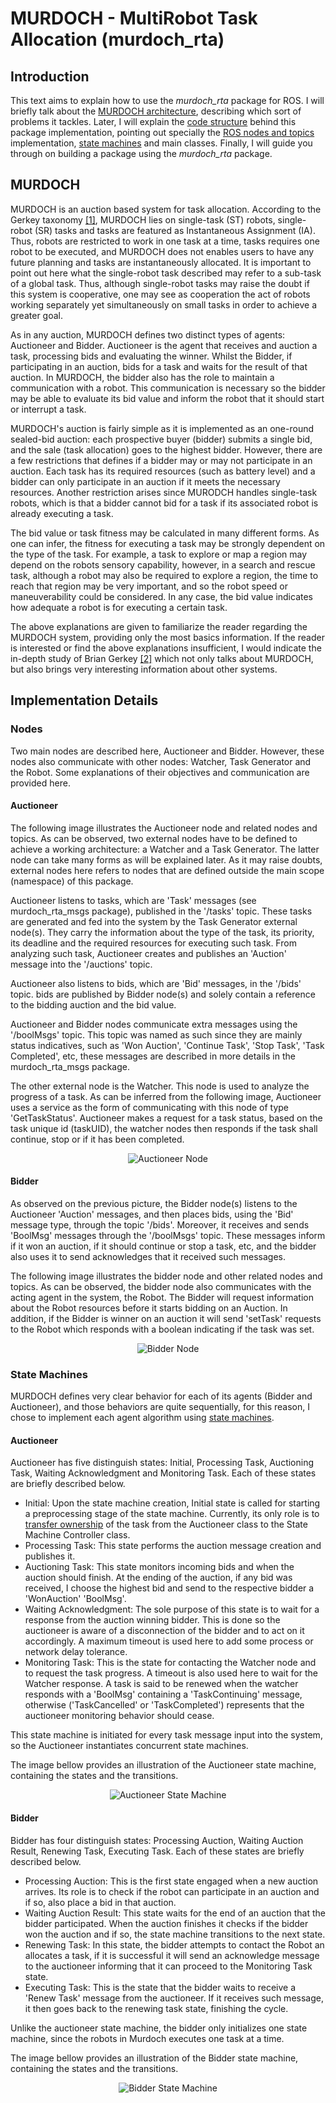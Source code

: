 # MURDOCH - MultiRobot Task Allocation (murdoch_rta)

## Introduction

This text aims to explain how to use the *murdoch_rta* package for ROS. I will briefly talk about the [MURDOCH architecture](#murdoch), describing which sort of problems it tackles. Later, I will explain the [code structure](#implementation-details) behind this package implementation, pointing out specially the [ROS nodes and topics](#nodes) implementation, [state machines](#state-machines) and main classes. Finally, I will guide you through on building a package using the *murdoch_rta* package.


## MURDOCH
MURDOCH is an auction based system for task allocation. According to the Gerkey taxonomy [[1]][1-ref], MURDOCH lies on single-task (ST) robots, single-robot (SR) tasks and tasks are featured as Instantaneous Assignment (IA). Thus, robots are restricted to work in one task at a time, tasks requires one robot to be executed, and MURDOCH does not enables users to have any future planning and tasks are instantaneously allocated. It is important to point out here what the single-robot task described may refer to a sub-task of a global task. Thus, although single-robot tasks may raise the doubt if this system is cooperative, one may see as cooperation the act of robots working separately yet simultaneously on small tasks in order to achieve a greater goal.

As in any auction, MURDOCH defines two distinct types of agents: Auctioneer and Bidder. Auctioneer is the agent that receives and auction a task, processing bids and evaluating the winner. Whilst the Bidder, if participating in an auction, bids for a task and waits for the result of that auction. In MURDOCH, the bidder also has the role to maintain a communication with a robot. This communication is necessary so the bidder may be able to evaluate its bid value and inform the robot that it should start or interrupt a task.

MURDOCH's auction is fairly simple as it is implemented as an one-round sealed-bid auction: each prospective buyer (bidder) submits a single bid, and the sale (task allocation) goes to the highest bidder. However, there are a few restrictions that defines if a bidder may or may not participate in an auction. Each task has its required resources (such as battery level) and a bidder can only participate in an auction if it meets the necessary resources. Another restriction arises since MURODCH handles single-task robots, which is that a bidder cannot bid for a task if its associated robot is already executing a task.

The bid value or task fitness may be calculated in many different forms. As one can infer, the fitness for executing a task may be strongly dependent on the type of the task. For example, a task to explore or map a region may depend on the robots sensory capability, however, in a search and rescue task, although a robot may also be required to explore a region, the time to reach that region may be very important, and so the robot speed or maneuverability could be considered. In any case, the bid value indicates how adequate a robot is for executing a certain task.

The above explanations are given to familiarize the reader regarding the MURDOCH system, providing only the most basics information. If the reader is interested or find the above explanations insufficient, I would indicate the in-depth study of Brian Gerkey [[2]][2-ref] which not only talks about MURDOCH, but also brings very interesting information about other systems.

## Implementation Details
### Nodes
Two main nodes are described here, Auctioneer and Bidder. However, these nodes also communicate with other nodes: Watcher, Task Generator and the Robot. Some explanations of their objectives and communication are provided here.

#### Auctioneer
The following image illustrates the Auctioneer node and related nodes and topics. As can be observed, two external nodes have to be defined to achieve a working architecture: a Watcher and a Task Generator. The latter node can take many forms as will be explained later. As it may raise doubts, external nodes here refers to nodes that are defined outside the main scope (namespace) of this package.

Auctioneer listens to tasks, which are 'Task' messages (see murdoch_rta_msgs package), published in the '/tasks' topic. These tasks are generated and fed into the system by the Task Generator external node(s). They carry the information about the type of the task, its priority, its deadline and the required resources for executing such task. From analyzing such task, Auctioneer creates and publishes an 'Auction' message into the '/auctions' topic.

Auctioneer also listens to bids, which are 'Bid' messages, in the '/bids' topic. bids are published by Bidder node(s) and solely contain a reference to the bidding auction and the bid value.

Auctioneer and Bidder nodes communicate extra messages using the '/boolMsgs' topic. This topic was named as such since they are mainly status indicatives, such as 'Won Auction', 'Continue Task', 'Stop Task', 'Task Completed', etc, these messages are described in more details in the murdoch_rta_msgs package.

The other external node is the Watcher. This node is used to analyze the progress of a task. As can be inferred from the following image, Auctioneer uses a service as the form of communicating with this node of type 'GetTaskStatus'. Auctioneer makes a request for a task status, based on the task unique id (taskUID), the watcher nodes then responds if the task shall continue, stop or if it has been completed.

<p align="center">
  <img src="https://github.com/caueguidotti/MRTA/blob/master/imgs/AuctioneerNodeDiagram.png" alt="Auctioneer Node"</>
</p>


#### Bidder
As observed on the previous picture, the Bidder node(s) listens to the Auctioneer 'Auction' messages, and then places bids, using the 'Bid' message type, through the topic '/bids'. Moreover, it receives and sends 'BoolMsg' messages through the '/boolMsgs' topic. These messages inform if it won an auction, if it should continue or stop a task, etc, and the bidder also uses it to send acknowledges that it received such messages.

The following image illustrates the bidder node and other related nodes and topics. As can be observed, the bidder node also communicates with the acting agent in the system, the Robot. The Bidder will request information about the Robot resources before it starts bidding on an Auction. In addition, if the Bidder is winner on an auction it will send 'setTask' requests to the Robot which responds with a boolean indicating if the task was set.

<p align="center">
  <img src="https://github.com/caueguidotti/MRTA/blob/master/imgs/BidderRosNodeDiagram.png" alt="Bidder Node"</>
</p>

### State Machines
MURDOCH defines very clear behavior for each of its agents (Bidder and Auctioneer), and those behaviors are quite sequentially, for this reason, I chose to implement each agent algorithm using [state machines][3-ref].

#### Auctioneer
Auctioneer has five distinguish states: Initial, Processing Task, Auctioning Task, Waiting Acknowledgment and Monitoring Task. Each of these states are briefly described below.
* Initial: Upon the state machine creation, Initial state is called for starting a preprocessing stage of the state machine. Currently, its only role is to [transfer ownership][4-ref] of the task from the Auctioneer class to the State Machine Controller class.
* Processing Task: This state performs the auction message creation and publishes it.
* Auctioning Task: This state monitors incoming bids and when the auction should finish. At the ending of the auction, if any bid was received, I choose the highest bid and send to the respective bidder a 'WonAuction' 'BoolMsg'.
* Waiting Acknowledgment: The sole purpose of this state is to wait for a response from the auction winning bidder. This is done so the auctioneer is aware of a disconnection of the bidder and to act on it accordingly. A maximum timeout is used here to add some process or network delay tolerance.
* Monitoring Task: This is the state for contacting the Watcher node and to request the task progress. A timeout is also used here to wait for the Watcher response. A task is said to be renewed when the watcher responds with a 'BoolMsg' containing a 'TaskContinuing' message, otherwise ('TaskCancelled' or 'TaskCompleted') represents that the auctioneer monitoring behavior should cease.

This state machine is initiated for every task message input into the system, so the Auctioneer instantiates concurrent state machines.

The image bellow provides an illustration of the Auctioneer state machine, containing the states and the transitions.

<p align="center">
  <img src="https://github.com/caueguidotti/MRTA/blob/master/imgs/AuctioneerStateMachine.png" alt="Auctioneer State Machine"</>
</p>

#### Bidder
Bidder has four distinguish states: Processing Auction, Waiting Auction Result, Renewing Task, Executing Task. Each of these states are briefly described below.
* Processing Auction: This is the first state engaged when a new auction arrives. Its role is to check if the robot can participate in an auction and if so, also place a bid in that auction.
* Waiting Auction Result: This state waits for the end of an auction that the bidder participated. When the auction finishes it checks if the bidder won the auction and if so, the state machine transitions to the next state.
* Renewing Task: In this state, the bidder attempts to contact the Robot an allocates a task, if it is successful it will send an acknowledge message to the auctioneer informing that it can proceed to the Monitoring Task state.
* Executing Task: This is the state that the bidder waits to receive a 'Renew Task' message from the auctioneer. If it receives such message, it then goes back to the renewing task state, finishing the cycle.

Unlike the auctioneer state machine, the bidder only initializes one state machine, since the robots in Murdoch executes one task at a time.

The image bellow provides an illustration of the Bidder state machine, containing the states and the transitions.

<p align="center">
  <img src="https://github.com/caueguidotti/MRTA/blob/master/imgs/BidderStateMachine.png" alt="Bidder State Machine"</>
</p>

[//]: # (Links References)
[1-ref]: http://robotics.stanford.edu/~gerkey/research/final_papers/mrta-taxonomy.pdf
[2-ref]: http://robotics.stanford.edu/~gerkey/research/final_papers/diss.pdf
[3-ref]: https://en.wikipedia.org/wiki/State_pattern
[4-ref]: https://en.wikipedia.org/wiki/Smart_pointer

